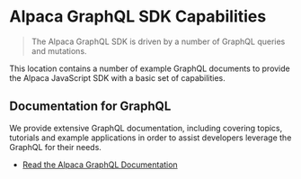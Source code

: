 # Alpaca GraphQL SDK Capabilities

> The Alpaca GraphQL SDK is driven by a number of GraphQL queries and mutations.

This location contains a number of example GraphQL documents to provide the
Alpaca JavaScript SDK with a basic set of capabilities.

## Documentation for GraphQL

We provide extensive GraphQL documentation, including covering topics,
tutorials and example applications in order to assist developers leverage the
GraphQL for their needs.

- [Read the Alpaca GraphQL Documentation](https://github.com/AlpacaTravel/graphql-docs)
